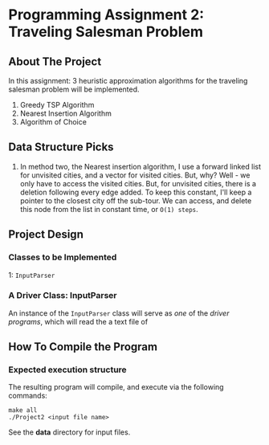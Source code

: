 # Programming Assignment 2: Traveling Salesman Problem 

## About The Project

In this assignment: 3 heuristic approximation algorithms for the traveling salesman problem will be implemented.

1. Greedy TSP Algorithm 
2. Nearest Insertion Algorithm
3. Algorithm of Choice

## Data Structure Picks 

1. In method two, the Nearest insertion algorithm, I use a forward linked list for unvisited cities, and a vector for visited cities. But, why? Well - we only have to access the visited cities. But, for unvisited cities, there is a deletion following every edge added. To keep this constant, I'll keep a pointer to the closest city off the sub-tour. We can access, and delete this node from the list in constant time, or `O(1) steps`.

## Project Design

### Classes to be Implemented

1: `InputParser`

### A Driver Class: InputParser

An instance of the `InputParser` class will serve as *one* of the *driver programs*, which will read the a text file of

## How To Compile the Program

### Expected execution structure

The resulting program will compile, and execute via the following commands:

	make all
	./Project2 <input file name>

See the **data** directory for input files.
